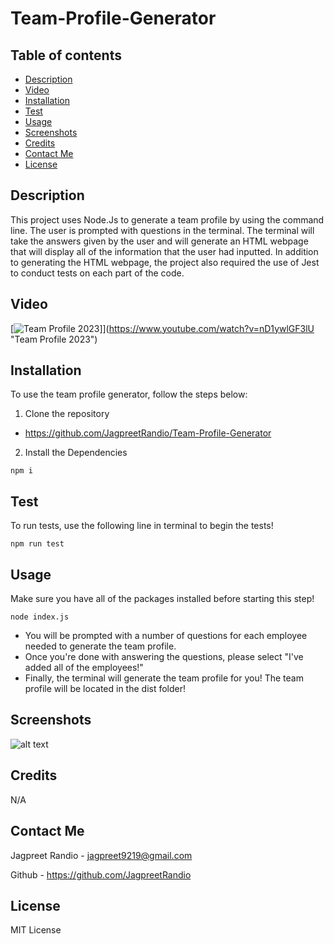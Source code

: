 # Team-Profile-Generator


## Table of contents
* [Description](#description)
* [Video](#video)
* [Installation](#installation)
* [Test](#test)
* [Usage](#usage)
* [Screenshots](#screenshots)
* [Credits](#credits)
* [Contact Me](#contact-me)
* [License](#license)

## Description

This project uses Node.Js to generate a team profile by using the command line. The user is prompted with questions in the terminal. The terminal will take the answers given by the user and will generate an HTML webpage that will display all of the information that the user had inputted. In addition to generating the HTML webpage, the project also required the use of Jest to conduct tests on each part of the code. 


## Video

[![Team Profile 2023](https://img.youtube.com/vi/StTqXEQ2l-Y/0.jpg)]](https://www.youtube.com/watch?v=nD1ywlGF3lU "Team Profile 2023")

## Installation

To use the team profile generator, follow the steps below:

1. Clone the repository
 -  https://github.com/JagpreetRandio/Team-Profile-Generator

2. Install the Dependencies 

``` npm i ```


## Test

To run tests, use the following line in terminal to begin the tests!

```npm run test```

## Usage 

Make sure you have all of the packages installed before starting this step! 

```node index.js ```

- You will be prompted with a number of questions for each employee needed to generate the team profile.
- Once you're done with answering the questions, please select "I've added all of the employees!"
- Finally, the terminal will generate the team profile for you! The team profile will be located in the dist folder! 

## Screenshots

![alt text](Assets/Team%20Profile%20.png) 

## Credits

N/A

## Contact Me

Jagpreet Randio - jagpreet9219@gmail.com

Github - https://github.com/JagpreetRandio


## License

MIT License